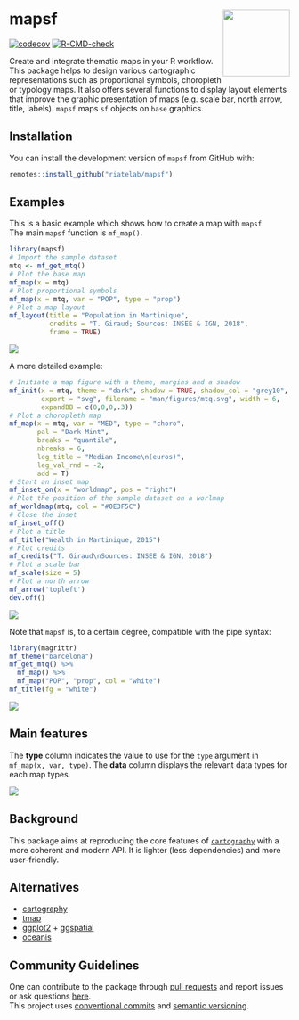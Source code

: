 
<!-- README.md is generated from README.Rmd. Please edit that file -->

# mapsf <img src="man/figures/logo.png" align="right" width="120"/>

<!-- badges: start -->

[![codecov](https://codecov.io/gh/rcarto/mapsf/branch/master/graph/badge.svg?token=G8MZTHC9KQ)](undefined)
[![R-CMD-check](https://github.com/riatelab/mapsf/workflows/R-CMD-check/badge.svg)](https://github.com/riatelab/mapsf/actions)
<!-- badges: end -->

Create and integrate thematic maps in your R workflow. This package
helps to design various cartographic representations such as
proportional symbols, choropleth or typology maps. It also offers
several functions to display layout elements that improve the graphic
presentation of maps (e.g. scale bar, north arrow, title, labels).
`mapsf` maps `sf` objects on `base` graphics.

## Installation

<!-- You can install the released version of mapsf  -->
<!-- from [CRAN](https://CRAN.R-project.org) with: -->
<!-- ``` r -->
<!-- install.packages("mapsf") -->
<!-- ``` -->
<!-- Alternatively,  -->

You can install the development version of `mapsf` from GitHub with:

``` r
remotes::install_github("riatelab/mapsf")
```

## Examples

This is a basic example which shows how to create a map with `mapsf`.  
The main `mapsf` function is `mf_map()`.

``` r
library(mapsf)
# Import the sample dataset
mtq <- mf_get_mtq()
# Plot the base map
mf_map(x = mtq)
# Plot proportional symbols
mf_map(x = mtq, var = "POP", type = "prop")
# Plot a map layout
mf_layout(title = "Population in Martinique", 
          credits = "T. Giraud; Sources: INSEE & IGN, 2018", 
          frame = TRUE)
```

![](man/figures/README-example2-1.png)<!-- -->

A more detailed example:

``` r
# Initiate a map figure with a theme, margins and a shadow
mf_init(x = mtq, theme = "dark", shadow = TRUE, shadow_col = "grey10",
        export = "svg", filename = "man/figures/mtq.svg", width = 6, 
        expandBB = c(0,0,0,.3)) 
# Plot a choropleth map
mf_map(x = mtq, var = "MED", type = "choro",
       pal = "Dark Mint", 
       breaks = "quantile", 
       nbreaks = 6, 
       leg_title = "Median Income\n(euros)", 
       leg_val_rnd = -2, 
       add = T)
# Start an inset map
mf_inset_on(x = "worldmap", pos = "right")
# Plot the position of the sample dataset on a worlmap
mf_worldmap(mtq, col = "#0E3F5C")
# Close the inset
mf_inset_off()
# Plot a title
mf_title("Wealth in Martinique, 2015")
# Plot credits
mf_credits("T. Giraud\nSources: INSEE & IGN, 2018")
# Plot a scale bar
mf_scale(size = 5)
# Plot a north arrow
mf_arrow('topleft')
dev.off()
```

![](man/figures/mtq.svg)

Note that `mapsf` is, to a certain degree, compatible with the pipe
syntax:

``` r
library(magrittr)
mf_theme("barcelona")
mf_get_mtq() %>% 
  mf_map() %>%
  mf_map("POP", "prop", col = "white")
mf_title(fg = "white")
```

![](man/figures/README-example4-1.png)<!-- -->

## Main features

The **type** column indicates the value to use for the `type` argument
in `mf_map(x, var, type)`. The **data** column displays the relevant
data types for each map types.

![](man/figures/features.png)

## Background

This package aims at reproducing the core features of
[`cartography`](https://github.com/riatelab/cartography) with a more
coherent and modern API. It is lighter (less dependencies) and more
user-friendly.

## Alternatives

-   [cartography](https://github.com/riatelab/cartography)
-   [tmap](https://github.com/mtennekes/tmap)  
-   [ggplot2](https://github.com/tidyverse/ggplot2) +
    [ggspatial](https://github.com/paleolimbot/ggspatial)  
-   [oceanis](https://github.com/insee-psar-at/oceanis-package)

## Community Guidelines

One can contribute to the package through [pull
requests](https://github.com/riatelab/mapsf/pulls) and report issues or
ask questions [here](https://github.com/riatelab/mapsf/issues).  
This project uses [conventional
commits](https://www.conventionalcommits.org/en/v1.0.0-beta.3/) and
[semantic versioning](https://semver.org/).
